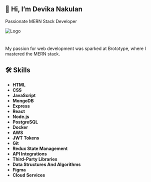 
## 👋 Hi, I’m Devika Nakulan
Passionate MERN Stack Developer




![Logo](https://encrypted-tbn0.gstatic.com/images?q=tbn:ANd9GcTl99T188bMbeHw4sW2OxRbGet2G1WDFg2WzQ&s)


# 

My passion for web development was sparked at Brototype, where I mastered the MERN stack.


## 🛠 Skills
- **HTML** 
- **CSS**
- **JavaScript**
- **MongoDB**
- **Express**
- **React**
- **Node.js**
- **PostgreSQL**
- **Docker**
- **AWS**
- **JWT Tokens**
- **Git**
- **Redux State Management**
- **API Integrations**
- **Third-Party Libraries**
- **Data Structures And Algorithms**
- **Figma**
- **Cloud Services**


